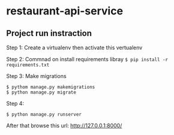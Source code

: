 # restaurant-api-service

## Project run instraction 


Step 1: 
Create a virtualenv then activate this vertualenv 


Step 2: 
Commnad on install requirements libray
``` $ pip install -r requirements.txt ```


Step 3:
Make migrations
```
$ pythom manage.py makemigrations
$ python manage.py migrate

```

Step 4:
``` 
$ python manage.py runserver
```

After that browse this url: http://127.0.0.1:8000/